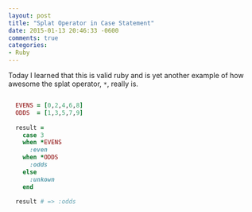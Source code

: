 ```yaml
---
layout: post
title: "Splat Operator in Case Statement"
date: 2015-01-13 20:46:33 -0600
comments: true
categories: 
- Ruby
---
```

Today I learned that this is valid ruby and is yet another example of how
awesome the splat operator, `*`, really is.

```ruby

  EVENS = [0,2,4,6,8]
  ODDS  = [1,3,5,7,9]
  
  result =
    case 3
    when *EVENS
      :even
    when *ODDS
      :odds
    else
      :unkown
    end

  result # => :odds

```
